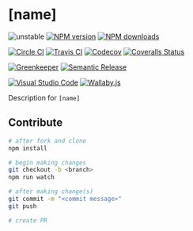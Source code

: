 # [name]

![unstable][unstable-image]
[![NPM version][npm-image]][npm-url]
[![NPM downloads][downloads-image]][downloads-url]

[![Circle CI][circleci-image]][circleci-url]
[![Travis CI][travis-image]][travis-url]
[![Codecov][codecov-image]][codecov-url]
[![Coveralls Status][coveralls-image]][coveralls-url]

[![Greenkeeper][greenkeeper-image]][greenkeeper-url]
[![Semantic Release][semantic-release-image]][semantic-release-url]

[![Visual Studio Code][vscode-image]][vscode-url]
[![Wallaby.js][wallaby-image]][wallaby-url]

Description for `[name]`

## Contribute

```sh
# after fork and clone
npm install

# begin making changes
git checkout -b <branch>
npm run watch

# after making change(s)
git commit -m "<commit message>"
git push

# create PR
```

[circleci-image]: https://circleci.com/gh/[repository]/tree/master.svg?style=shield
[circleci-url]: https://circleci.com/gh/[repository]/tree/master
[codecov-image]: https://codecov.io/gh/[repository]/branch/master/graph/badge.svg
[codecov-url]: https://codecov.io/gh/[repository]
[coveralls-image]: https://coveralls.io/repos/github/[repository]/badge.svg?branch=master
[coveralls-url]: https://coveralls.io/github/[repository]?branch=master
[downloads-image]: https://img.shields.io/npm/dm/[name].svg?style=flat
[downloads-url]: https://npmjs.org/package/[name]
[greenkeeper-image]: https://badges.greenkeeper.io/[repository].svg
[greenkeeper-url]: https://greenkeeper.io/
[npm-image]: https://img.shields.io/npm/v/[name].svg?style=flat
[npm-url]: https://npmjs.org/package/[name]
[semantic-release-image]: https://img.shields.io/badge/%20%20%F0%9F%93%A6%F0%9F%9A%80-semantic--release-e10079.svg
[semantic-release-url]: https://github.com/semantic-release/semantic-release
[travis-image]: https://img.shields.io/travis/[repository]/master.svg?style=flat
[travis-url]: https://travis-ci.org/[repository]?branch=master
[unstable-image]: https://img.shields.io/badge/stability-unstable-yellow.svg
[vscode-image]: https://img.shields.io/badge/vscode-ready-green.svg
[vscode-url]: https://code.visualstudio.com/
[wallaby-image]: https://img.shields.io/badge/wallaby.js-configured-green.svg
[wallaby-url]: https://wallabyjs.com
